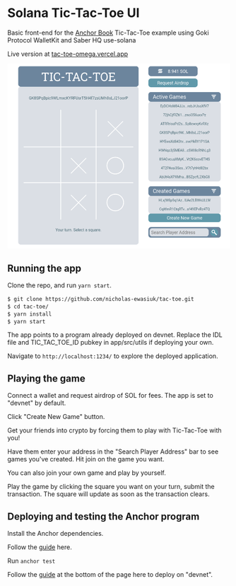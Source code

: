 # Solana Tic-Tac-Toe UI 
Basic front-end for the <a href="https://book.anchor-lang.com/">Anchor Book</a> Tic-Tac-Toe example using Goki Protocol WalletKit and Saber HQ use-solana

Live version at <a href=https://tac-toe-omega.vercel.app>tac-toe-omega.vercel.app</a>

<img src="/app/assets/tac-toe-home01.png" />

## Running the app

Clone the repo, and run `yarn start`.

```bash
$ git clone https://github.com/nicholas-ewasiuk/tac-toe.git
$ cd tac-toe/
$ yarn install
$ yarn start
```

The app points to a program already deployed on devnet. Replace the IDL file and TIC_TAC_TOE_ID pubkey in app/src/utils if deploying your own.

Navigate to `http://localhost:1234/` to explore the deployed application.

## Playing the game

Connect a wallet and request airdrop of SOL for fees. The app is set to "devnet" by default.

Click "Create New Game" button. 

Get your friends into crypto by forcing them to play with Tic-Tac-Toe with you!

Have them enter your address in the "Search Player Address" bar to see games you've created. Hit join on the game you want.

You can also join your own game and play by yourself.

Play the game by clicking the square you want on your turn, submit the transaction. The square will update as soon as the transaction clears.

## Deploying and testing the Anchor program

Install the Anchor dependencies.

Follow the <a href="https://www.anchor-lang.com/docs/installation">guide</a> here.

Run `anchor test`

Follow the <a href="https://book.anchor-lang.com/anchor_in_depth/milestone_project_tic-tac-toe.html">guide</a> at the bottom of the page here to deploy on "devnet".

